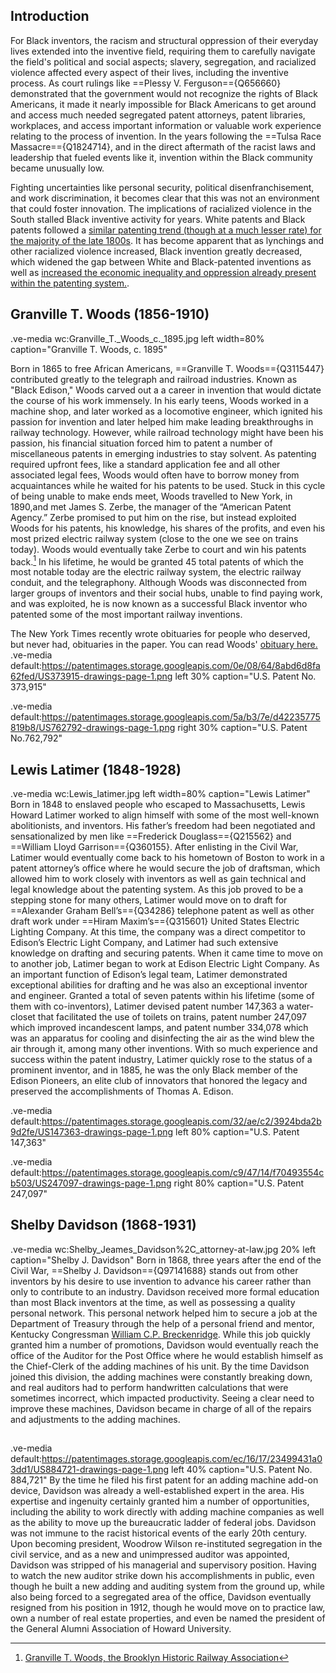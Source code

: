 ## Introduction
For Black inventors, the racism and structural oppression of their everyday lives extended into the  inventive field, requiring them to carefully navigate the field's political and social aspects; slavery, segregation, and racialized violence affected every aspect of their lives, including the inventive process. As court rulings like ==Plessy V. Ferguson=={Q656660} demonstrated that the government would not recognize the rights of Black Americans, it made it nearly impossible for Black Americans to get around and access much needed segregated patent attorneys, patent libraries, workplaces, and access important information or valuable work experience relating to the process of invention. In the years following the ==Tulsa Race Massacre=={Q1824714}, and in the direct aftermath of the racist laws and leadership that fueled events like it, invention within the Black community became unusually low. 

Fighting uncertainties like personal security, political disenfranchisement, and work discrimination, it becomes clear that this was not an environment that could foster innovation.  The implications of racialized violence in the South stalled Black inventive activity for years. White patents and Black patents followed a [similar patenting trend (though at a much lesser rate) for the majority of the late 1800s](https://spectrum.ieee.org/how-violence-and-segregation-destroyed-african-american-innovation). It has  become apparent that as lynchings and other racialized violence increased, Black invention greatly decreased, which widened the gap between White and Black-patented inventions as well as [increased the economic inequality and oppression already present within the patenting system.](https://spectrum.ieee.org/how-violence-and-segregation-destroyed-african-american-innovation).

## Granville T. Woods (1856-1910)
.ve-media wc:Granville_T._Woods_c._1895.jpg left width=80% caption="Granville T. Woods, c. 1895"

Born in 1865 to free African Americans, ==Granville T. Woods=={Q3115447} contributed greatly to the telegraph and railroad industries. Known as "Black Edison," Woods  carved out a a career in invention that would dictate the course of his work immensely. In his early teens, Woods worked in a machine shop, and later worked as a locomotive engineer, which ignited his passion for invention and later helped him make leading breakthroughs in railway technology. However, while railroad technology might have been his passion, his financial situation forced him to patent a number of miscellaneous patents in emerging industries to stay solvent. As patenting required upfront fees, like a standard application fee and all other associated legal fees, Woods would often have to borrow money from acquaintances while he waited for his patents to be used. Stuck in this cycle of being unable to make ends meet, Woods travelled to New York, in 1890,and met James S. Zerbe, the manager of the “American Patent Agency.” Zerbe promised to put him on the rise, but instead exploited Woods for his patents, his knowledge, his shares of the profits, and even his most prized electric railway system (close to the one we see on trains today). Woods would eventually take Zerbe to court and win his patents back.[^1] In his lifetime, he would be granted 45 total patents of which the most notable today are the electric railway system, the electric railway conduit, and the telegraphony. Although Woods was disconnected from larger groups of inventors and their social hubs, unable to find paying work, and was exploited, he is now known as a successful Black inventor who patented some of the most important railway inventions. 

The New York Times recently wrote obituaries for people who deserved, but never had, obituaries in the paper. You can read Woods' [obituary here.](https://www.nytimes.com/interactive/2019/obituaries/granville-t-woods-overlooked.html) 
.ve-media default:https://patentimages.storage.googleapis.com/0e/08/64/8abd6d8fa62fed/US373915-drawings-page-1.png left 30% caption="U.S. Patent No. 373,915"

.ve-media default:https://patentimages.storage.googleapis.com/5a/b3/7e/d42235775819b8/US762792-drawings-page-1.png right 30% caption="U.S. Patent No.762,792"

## Lewis Latimer (1848-1928)
.ve-media wc:Lewis_latimer.jpg left width=80% caption="Lewis Latimer"
Born in 1848 to enslaved people who escaped to Massachusetts, Lewis Howard Latimer worked to align himself with some of the most well-known abolitionists, and inventors. His father’s freedom had been negotiated and sensationalized by men like ==Frederick Douglass=={Q215562} and ==William Lloyd Garrison=={Q360155}. After enlisting in the Civil War, Latimer would eventually come back to his hometown of Boston to work in a patent attorney’s office where he would secure the job of draftsman, which allowed him to work closely with inventors as well as gain technical and legal knowledge about the patenting system. As this job proved to be a stepping stone for many others, Latimer would move on to draft for ==Alexander Graham Bell’s=={Q34286} telephone patent as well as other draft work under ==Hiram Maxim’s=={Q315601} United States Electric Lighting Company. At this time, the company was a direct competitor to Edison’s Electric Light Company, and Latimer had such extensive knowledge on drafting and securing patents. When it came time to move on to another job, Latimer began to work at Edison Electric Light Company. As an important function of Edison’s legal team, Latimer demonstrated exceptional abilities for drafting and he was also an exceptional inventor and engineer. Granted a total of seven patents within his lifetime (some of them with co-inventors), Latimer devised patent number 147,363 a water-closet that facilitated the use of toilets on trains, patent number 247,097 which improved incandescent lamps, and patent number 334,078 which was an apparatus for cooling and disinfecting the air as the wind blew the air through it, among many other inventions. With so much experience and success within the patent industry, Latimer quickly rose to the status of a prominent inventor, and in 1885, he was the only Black member of the Edison Pioneers, an elite club of innovators that honored the legacy and preserved the accomplishments of Thomas A. Edison. 

.ve-media default:https://patentimages.storage.googleapis.com/32/ae/c2/3924bda2b9d2fe/US147363-drawings-page-1.png left 80% caption="U.S.  Patent 147,363"

.ve-media default:https://patentimages.storage.googleapis.com/c9/47/14/f70493554cb503/US247097-drawings-page-1.png right 80% caption="U.S. Patent 247,097"


## Shelby Davidson (1868-1931)
.ve-media wc:Shelby_Jeames_Davidson%2C_attorney-at-law.jpg 20% left caption="Shelby J. Davidson"
Born in 1868, three years after the end of the Civil War, ==Shelby J. Davidson=={Q97141688} stands out from other inventors by his desire to use invention to advance his career rather than only to contribute to an industry. Davidson received more formal education than most Black inventors at the time, as well as possessing a quality personal network. This personal network helped him to secure a job at the Department of Treasury through the help of a personal friend and mentor, Kentucky Congressman [William C.P. Breckenridge](https://en.wikipedia.org/wiki/William_Campbell_Preston_Breckinridge#:~:text=William%20Campbell%20Preston%20Breckinridge%20August,Breckinridge.). While this job quickly granted him a number of promotions, Davidson would eventually reach the office of the Auditor for the Post Office where he would establish himself as the Chief-Clerk of the adding machines of his unit. By the time Davidson joined this division, the adding machines were constantly breaking down, and real auditors had to perform handwritten calculations that were sometimes incorrect, which impacted productivity. Seeing a clear need to improve these machines, Davidson became in charge of all of the repairs and adjustments to the adding machines. 
##
.ve-media default:https://patentimages.storage.googleapis.com/ec/16/17/23499431a03dd1/US884721-drawings-page-1.png left 40% caption="U.S. Patent No. 884,721"
By the time he filed his first patent for an adding machine add-on device, Davidson was already a well-established expert in the area. His expertise and ingenuity certainly granted him a number of opportunities, including the ability to work directly with adding machine companies as well as the ability to move up the bureaucratic ladder of federal jobs. Davidson was not immune to the racist historical events of the early 20th century. Upon becoming president, Woodrow Wilson re-instituted segregation in the civil service, and as a new and unimpressed auditor was appointed, Davidson was stripped of his managerial and supervisory position. Having to watch the new auditor strike down his accomplishments in public, even though he built a new adding and auditing system from the ground up, while also being forced to a segregated area of the office, Davidson eventually resigned from his position in 1912, though he would move on to practice law, own a number of real estate properties, and even be named the president of the General Alumni Association of Howard University.


[^1]: [Granville T. Woods, the Brooklyn Historic Railway Association](https://www.brooklynrail.net/Granville_Woods.html)